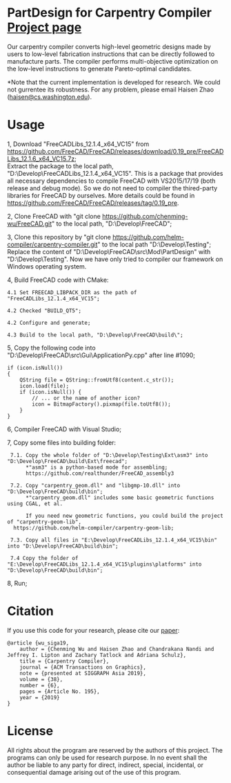 # PartDesign for Carpentry Compiler [Project page](https://grail.cs.washington.edu/projects/carpentrycompiler/)

Our carpentry compiler converts high-level geometric designs made by users to low-level fabrication instructions that can be directly followed to manufacture parts. The compiler performs multi-objective optimization on the low-level instructions to generate Pareto-optimal candidates. 

*Note that the current implementation is developed for research. We could not gurrentee its robustness. For any problem, please email Haisen Zhao (haisen@cs.washington.edu). 

# Usage
1, Download "FreeCADLibs_12.1.4_x64_VC15" from https://github.com/FreeCAD/FreeCAD/releases/download/0.19_pre/FreeCADLibs_12.1.6_x64_VC15.7z;   
Extract the package to the local path, "D:\Develop\FreeCADLibs_12.1.4_x64_VC15". This is a package that provides all necessary dependencies to compile FreeCAD with VS2015/17/19 (both release and debug mode). So we do not need to compiler the thired-party libraries for FreeCAD by ourselves. More details could be found in https://github.com/FreeCAD/FreeCAD/releases/tag/0.19_pre.

2, Clone FreeCAD with "git clone https://github.com/chenming-wu/FreeCAD.git"  to the local path, "D:\Develop\FreeCAD";

3, Clone this repository by "git clone https://github.com/helm-compiler/carpentry-compiler.git" to the local path  "D:\Develop\Testing";  
Replace the content of "D:\Develop\FreeCAD\src\Mod\PartDesign" with "D:\Develop\Testing". Now we have only tried to compiler our framework on Windows operating system.

4, Build FreeCAD code with CMake:

    4.1 Set FREECAD_LIBPACK_DIR as the path of "FreeCADLibs_12.1.4_x64_VC15";

    4.2 Checked "BUILD_QT5";

    4.2 Configure and generate;
 
    4.3 Build to the local path, "D:\Develop\FreeCAD\build\";

5, Copy the following code into "D:\Develop\FreeCAD\src\Gui\ApplicationPy.cpp" after line #1090;
       
	if (icon.isNull())  
	{  
		QString file = QString::fromUtf8(content.c_str());  
		icon.load(file);  
		if (icon.isNull()) {  
			// ... or the name of another icon?  
			icon = BitmapFactory().pixmap(file.toUtf8());  
		}  
	}

6, Compiler FreeCAD with Visual Studio;

7, Copy some files into building folder:

     7.1. Copy the whole folder of "D:\Develop\Testing\Ext\asm3" into "D:\Develop\FreeCAD\build\Ext\freecad";  
          *"asm3" is a python-based mode for assembling;   
          https://github.com/realthunder/FreeCAD_assembly3

     7.2. Copy "carpentry_geom.dll" and "libgmp-10.dll" into "D:\Develop\FreeCAD\build\bin";  
          *"carpentry_geom.dll" includes some basic geometric functions using CGAL, et al.
         
          If you need new geometric functions, you could build the project of "carpentry-geom-lib",  
	  https://github.com/helm-compiler/carpentry-geom-lib;
	     
     7.3. Copy all files in "E:\Develop\FreeCADLibs_12.1.4_x64_VC15\bin" into "D:\Develop\FreeCAD\build\bin";
     
     7.4 Copy the folder of "E:\Develop\FreeCADLibs_12.1.4_x64_VC15\plugins\platforms" into "D:\Develop\FreeCAD\build\bin";

8, Run;


# Citation
If you use this code for your research, please cite our [paper](hhttps://grail.cs.washington.edu/projects/carpentrycompiler/files/CarpentryCompiler.pdf):

```
@article {wu_siga19,
    author = {Chenming Wu and Haisen Zhao and Chandrakana Nandi and Jeffrey I. Lipton and Zachary Tatlock and Adriana Schulz},
    title = {Carpentry Compiler},
    journal = {ACM Transactions on Graphics},
    note = {presented at SIGGRAPH Asia 2019},
    volume = {38},
    number = {6},
    pages = {Article No. 195},
    year = {2019}
}
```

# License
All rights about the program are reserved by the authors of this project. The programs can only be used for research purpose. In no event shall the author be liable to any party for direct, indirect, special, incidental, or consequential damage arising out of the use of this program.

